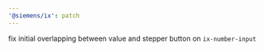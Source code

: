 ```yaml
---
'@siemens/ix': patch
---
```


fix initial overlapping between value and stepper button on `ix-number-input`
